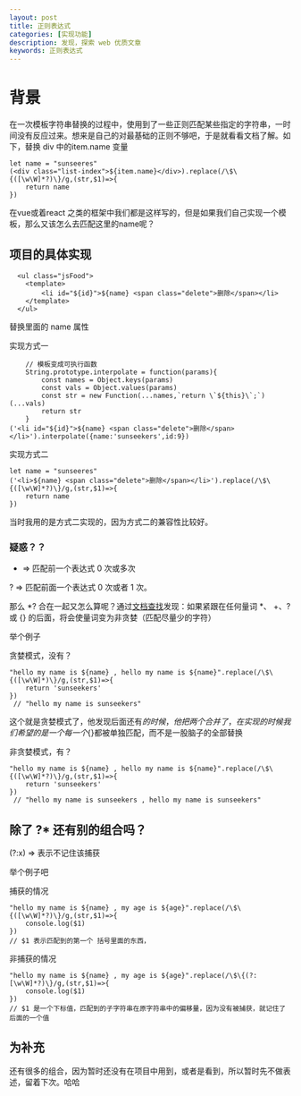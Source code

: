 ```yaml
---
layout: post
title: 正则表达式
categories: [实现功能]
description: 发现，探索 web 优质文章
keywords: 正则表达式
---
```


# 背景
在一次模板字符串替换的过程中，使用到了一些正则匹配某些指定的字符串，一时间没有反应过来。想来是自己的对最基础的正则不够吧，于是就看看文档了解。如下，替换 div 中的item.name 变量

```
let name = "sunseeres"
(<div class="list-index">${item.name}</div>).replace(/\$\{([\w\W]*?)\}/g,(str,$1)=>{
    return name
})
```

在vue或着react 之类的框架中我们都是这样写的，但是如果我们自己实现一个模板，那么又该怎么去匹配这里的name呢？

## 项目的具体实现
```
  <ul class="jsFood">
    <template>
        <li id="${id}">${name} <span class="delete">删除</span></li>
    </template>
  </ul>
```

替换里面的 name 属性

实现方式一

```
	// 模板变成可执行函数 
	String.prototype.interpolate = function(params){
		const names = Object.keys(params)
		const vals = Object.values(params)
		const str = new Function(...names,`return \`${this}\`;`)(...vals)
		return str
	}
('<li id="${id}">${name} <span class="delete">删除</span></li>').interpolate({name:'sunseekers',id:9})

```

实现方式二
```
let name = "sunseeres"
('<li>${name} <span class="delete">删除</span></li>').replace(/\$\{([\w\W]*?)\}/g,(str,$1)=>{
    return name
})
```

当时我用的是方式二实现的，因为方式二的兼容性比较好。

### 疑惑？？
* => 匹配前一个表达式 0 次或多次

? => 匹配前面一个表达式 0 次或者 1 次。

那么 *? 合在一起又怎么算呢？通过[文档查找](https://developer.mozilla.org/zh-CN/docs/Web/JavaScript/Guide/Regular_Expressions)发现：如果紧跟在任何量词 *、 +、? 或 {} 的后面，将会使量词变为非贪婪（匹配尽量少的字符）

举个例子

贪婪模式，没有？

```
"hello my name is ${name} , hello my name is ${name}".replace(/\$\{([\w\W]*)\}/g,(str,$1)=>{
    return 'sunseekers'
})
 // "hello my name is sunseekers"
```

这个就是贪婪模式了，他发现后面还有${}的时候，他把两个合并了，在实现的时候我们希望的是一个每一个${}都被单独匹配，而不是一股脑子的全部替换

非贪婪模式，有？

```
"hello my name is ${name} , hello my name is ${name}".replace(/\$\{([\w\W]*?)\}/g,(str,$1)=>{
    return 'sunseekers'
})
 // "hello my name is sunseekers , hello my name is sunseekers"
```

## 除了 ?* 还有别的组合吗？

(?:x) => 表示不记住该捕获

举个例子吧

捕获的情况
```
"hello my name is ${name} , my age is ${age}".replace(/\$\{([\w\W]*?)\}/g,(str,$1)=>{
    console.log($1)
})
// $1 表示匹配到的第一个 括号里面的东西，
```

非捕获的情况

```
"hello my name is ${name} , my age is ${age}".replace(/\$\{(?:[\w\W]*?)\}/g,(str,$1)=>{
    console.log($1)
})
// $1 是一个下标值，匹配到的子字符串在原字符串中的偏移量，因为没有被捕获，就记住了后面的一个值
```

## 为补充
还有很多的组合，因为暂时还没有在项目中用到，或者是看到，所以暂时先不做表述，留着下次。哈哈